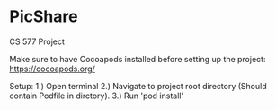 # PicShare
CS 577 Project

Make sure to have Cocoapods installed before setting up the project: https://cocoapods.org/

Setup:
1.) Open terminal
2.) Navigate to project root directory (Should contain Podfile in dirctory).
3.) Run 'pod install'